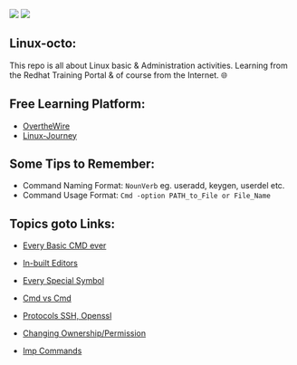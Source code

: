 ![](https://img.shields.io/badge/Linux-Octo-teal) ![](https://img.shields.io/badge/Linux_101-red)

## Linux-octo:
This repo is all about Linux basic &amp; Administration activities. Learning from the Redhat Training Portal & of course from the Internet. 🌐

## Free Learning Platform:
- [OvertheWire](https://overthewire.org/wargames/bandit/bandit0.html)
- [Linux-Journey](https://linuxjourney.com/)

## Some Tips to Remember:
- Command Naming Format: `NounVerb` eg. useradd, keygen, userdel etc.
- Command Usage Format: `Cmd -option PATH_to_File or File_Name`

## Topics goto Links:
- [Every Basic CMD ever](https://github.com/IOxCyber/Linux-octo/blob/main/Linux%20Fundamental/Basics101/Basic-Linux-Cmds.md)
- [In-built Editors](https://github.com/IOxCyber/Linux-octo/blob/main0/Linux%20Fundamental/Inbuild-Editors.md)
- [Every Special Symbol](https://github.com/IOxCyber/Linux-octo/blob/main/Linux%20Fundamental/Special-Symbols.md)

- [Cmd vs Cmd](https://github.com/IOxCyber/Linux-octo/blob/main/Linux%20Fundamental/Commands-Comparison)
- [Protocols SSH, Openssl](https://github.com/IOxCyber/Linux-octo/tree/main/Linux%20Fundamental/Protocols-Indepth)

- [Changing Ownership/Permission](https://github.com/IOxCyber/Linux-octo/blob/main/RH124/Manage-Ownership%26Permission7.md#L13)
- [Imp Commands](https://github.com/IOxCyber/Linux-octo/blob/main/Linux%20Fundamental/Command-Indepth)